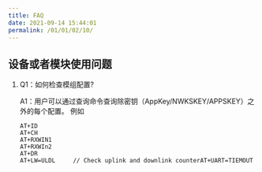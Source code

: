 ```yaml
---
title: FAQ
date: 2021-09-14 15:44:01
permalink: /01/01/02/10/
---
```

## 设备或者模块使用问题

1. Q1：如何检查模组配置?

   A1：用户可以通过查询命令查询除密钥（AppKey/NWKSKEY/APPSKEY）之外的每个配置。 例如

   ```
   AT+ID
   AT+CH
   AT+RXWIN1
   AT+RXWIn2
   AT+DR
   AT+LW=ULDL     // Check uplink and downlink counterAT+UART=TIEMOUT
   ```

   


